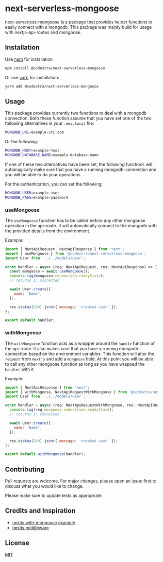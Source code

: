 # next-serverless-mongoose

next-serverless-mongoose is a package that provides helper functions to easily connect with a mongodb. This package was mainly build for usage with nextjs-api-routes and mongoose.

## Installation

Use [npm](https://nodejs.org/en/download/) for installation:

```bash
npm install @codestra/next-serverless-mongoose
```

Or use [yarn](https://yarnpkg.com/) for installation:

```bash
yarn add @codestra/next-serverless-mongoose
```

## Usage

This package provides currently two functions to deal with a mongodb connection.
Both these function assume that you have set one of the two following alternatives in your `.env.local` file:

```bash
MONGODB_URI=example-uri.com
```

Or the following:

```bash
MONGODB_HOST=example-host
MONGODB_DATABASE_NAME=example-database-name
```

If one of these two alternatives have been set, the following functions will automagically make sure that you have a running mongodb-connection and you will be able to do your operations.

For the authentication, you can set the following:

```bash
MONGODB_USER=example-user
MONGODB_PASS=example-password
```

### useMongoose

The `useMongoose` function has to be called before any other mongoose operation in the api-route. It will automatically connect to the mongodb with the provided details from the environment.

Example:

```javascript
import { NextApiRequest, NextApiResponse } from 'next';
import { useMongoose } from '@codestra/next-serverless-mongoose';
import User from '../../models/User';

const handler = async (req: NextApiRequest, res: NextApiResponse) => {
  const mongoose = await useMongoose();
  console.log(mongoose.connection.readyState);
  // returns 1: connected

  await User.create({
    name: 'Name',
  });

  res.status(200).json({ message: 'created user' });
};

export default handler;
```

### withMongoose

The `withMongoose` function acts as a wrapper around the `handle` function of the api-route. It also makes sure that you have a running mongodb-connection based on the environment variables. This function will alter the `request` from `nextjs` and add a `mongoose` field.
At this point you will be able to call any other mongoose function as long as you have wrapped the `handler` with it.

Example:

```javascript
import { NextApiResponse } from 'next';
import { withMongoose, NextApiRequestWithMongoose } from '@codestra/next-serverless-mongoose';
import User from '../../models/User';

const handler = async (req: NextApiRequestWithMongoose, res: NextApiResponse) => {
  console.log(req.mongoose.connection.readyState);
  // returns 1: connected

  await User.create({
    name: 'Name',
  });

  res.status(200).json({ message: 'created user' });
};

export default withMongoose(handler);
```

## Contributing

Pull requests are welcome. For major changes, please open an issue first to discuss what you would like to change.

Please make sure to update tests as appropriate.

## Credits and Inspiration

- [nextjs with-mongoose example](https://github.com/vercel/next.js/tree/canary/examples/with-mongodb-mongoose)
- [nextjs middleware](https://hoangvvo.com/blog/nextjs-middleware)

## License

[MIT](https://choosealicense.com/licenses/mit/)
